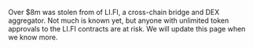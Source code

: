 Over $8m was stolen from of LI.FI, a cross-chain bridge and DEX aggregator. Not much is known yet, but anyone with unlimited token approvals to the LI.FI contracts are at risk. We will update this page when we know more.
